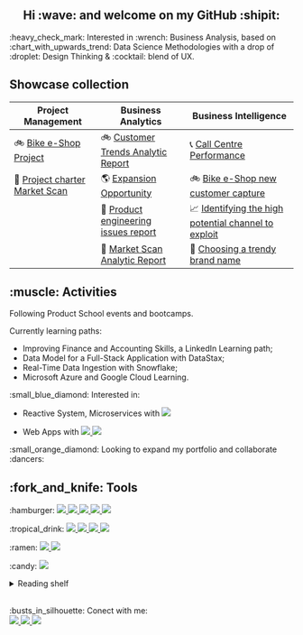 <br/>
<h2 align="center">Hi  :wave: and welcome on my GitHub :shipit: </h2>

<p> :heavy_check_mark: Interested in :wrench: Business Analysis, based on :chart_with_upwards_trend: Data Science Methodologies with a drop of :droplet: Design Thinking & :cocktail: blend of UX.

</p>

## Showcase collection

| Project Management | Business Analytics | Business Intelligence |
| ------------------ | ----------------- | ------------------ |
| :bike: [Bike e-Shop Project](https://github.com/VladRomanciuc/Personal/blob/136524bb81273324549326b6cf7ce1db31846571/Project%20Management/Bike%20e-Shop/README.md) | :bike: [Customer Trends Analytic Report](https://github.com/VladRomanciuc/Personal/blob/6851e81d23e0d98aca5311193112d584db796075/Business%20Analysis/Bike%20E-Shop/README.md) | :telephone_receiver: [Call Centre Performance](https://github.com/VladRomanciuc/Personal/blob/402f7b9c8d7a8190c9c330d2e4d5806695def60f/Business%20Intelligence/Call%20Centre/README.md) |
| :mag_right: [Project charter Market Scan](https://github.com/VladRomanciuc/Personal/blob/9234e78eca4760bed3f7d34c50b8bb18fa7b1101/Project%20Management/Project%20Market%20Scan/README.md) | :earth_americas: [Expansion Opportunity](https://github.com/VladRomanciuc/Personal/blob/d42732c8ef09632b0aa54966f03092d84ff627e1/Business%20Analytics/US%20Expansion/README.md) | :bike: [Bike e-Shop new customer capture](https://github.com/VladRomanciuc/Personal/blob/9a83c14fbd85bfaf0c6a9b96526161f3cb9bf954/Business%20Intelligence/Bike%20E-Shop/README.md) |
|| :wrench: [Product engineering issues report](https://github.com/VladRomanciuc/Personal/blob/a33eae7f8864bd66a1885da3ec7e6cd86c0057e8/Business%20Analytics/Product%20engineering%20issues/README.md) | :chart_with_upwards_trend: [Identifying the high potential channel to exploit](https://github.com/VladRomanciuc/Personal/blob/f95e224bf70bb860ab417420bc851ef7f61201a7/Business%20Intelligence/E-Commerce/README.md)|
| | :mag_right: [Market Scan Analytic Report](https://github.com/VladRomanciuc/Personal/blob/6a6ffa80b1f059deb941108bb42e856581bf7723/Business%20Analytics/Market%20Scan%20Report/README.md) | :flags: [Choosing a trendy brand name](https://github.com/VladRomanciuc/Personal/blob/ef47910058c4abfc3a5467b53ad787b9c444a5db/Business%20Intelligence/Brand%20name/README.md)|




<h2>:muscle: Activities</h2>

Following Product School events and bootcamps.

Currently learning paths:
- Improving Finance and Accounting Skills, a LinkedIn Learning path;
- Data Model for a Full-Stack Application with DataStax;
- Real-Time Data Ingestion with Snowflake;
- Microsoft Azure and Google Cloud Learning.
	
	
</p>
<p> :small_blue_diamond: Interested in:
	
- Reactive System, Microservices with <a href="https://golang.org/">
		<img src="https://img.shields.io/badge/-Golang-00ADD8?style=plastic&logo=go&logoColor=ffffff" />
	</a>
	
- Web Apps with <a href="https://dart.dev/">
		<img src="https://img.shields.io/badge/-Dart-0075BA?style=plastic&logo=dart" />
	</a>
    <a href="https://flutter.dev/">
		<img src="https://img.shields.io/badge/-Flutter-blue?style=plastic&logo=flutter" />
	</a>	

<p>:small_orange_diamond: Looking to expand my portfolio and collaborate :dancers:</p>
<h2>:fork_and_knife: Tools</h2>
<p>:hamburger:
  <a href="https://powerbi.microsoft.com/en-us/">
		<img src="https://img.shields.io/badge/PowerBI-F2C811?style=plastic&logo=Power%20BI&logoColor=white" />
	</a>
  <a href="https://www.tableau.com/en-gb">
		<img src="https://img.shields.io/badge/Tableau-E97627?style=plastic&logo=Tableau&logoColor=white" />
	</a>
  <a href="https://datastudio.google.com/">
		<img src="https://img.shields.io/badge/DataStudio-blue?style=plastic&logo=Datastudio&logoColor=white" />
	</a>
  <a href="https://analytics.google.com/">
		<img src="https://img.shields.io/badge/Google%20Analytics-E37400?style=plastic&logo=google%20analytics&logoColor=white" />
	</a>
   <a href="https://amplitude.com/">
		<img src="https://img.shields.io/badge/Amplitude-000080?style=plastic&logo=amplitude&logoColor=white" />
	</a>
</p>
<p>:tropical_drink:
  <a href="https://www.figma.com/">
		<img src="https://img.shields.io/badge/Figma-F24E1E?style=plastic&logo=figma&logoColor=white" />
	</a>
  <a href="https://wireframe.cc/">
		<img src="https://img.shields.io/badge/Wireframe-grey?style=plastic&logo=wireframe" />
	</a>
	
   <a href="https://balsamiq.com/">
		<img src="https://img.shields.io/badge/Balsamiq-df678c?style=plastic&logo=balsamiq" />
	</a>
	  
  <a href="https://www.canva.com/">
		<img src="https://img.shields.io/badge/Canva-%2300C4CC.svg?&style=plastic&logo=Canva&logoColor=white" />
	</a>
</p>
<p>:ramen:
   <a href="https://code.visualstudio.com/">
		<img src="https://img.shields.io/badge/Visual_Studio_Code-0078D4?style=plastic&logo=visual%20studio%20code&logoColor=white" />
	</a>
   <a href="https://www.office.com/">
   		<img src="https://img.shields.io/static/v1?style=plastic&message=Microsoft+Office&color=D83B01&logo=Microsoft+Office&logoColor=FFFFFF&label=" />
	</a>
</p>
<p>:candy:
   <a href="https://www.google.com/intl/en_uk/chrome/">
		<img src="https://img.shields.io/badge/-Google-white?style=plastic&logo=googlechrome" />
	</a>
</p>


<details><summary>Reading shelf</summary>

#### Books
- [ISE Strategic Management of Technological Innovation by Melissa A. Schilling](https://www.amazon.co.uk/Strategic-Management-Technological-Innovation-Schilling/dp/1260565793/ref=bmx_dp_1g8vqumo_17/257-6718943-0888056?pd_rd_w=kpxgl&pf_rd_p=d15de334-46de-4f64-bc99-dbe037e3c10f&pf_rd_r=KKJT8D151VYSNTK71FVD&pd_rd_r=2bb61dd0-3123-4b03-bb38-2fced0b031be&pd_rd_wg=Qxn49&pd_rd_i=1260565793&psc=1&fbclid=IwAR223bGF4CYOVU1tMuzqsWyo7YoZxBJYBvSkcVJoUATODvkQkjf-ffiPi_c)
- [The business analyst’s handbook by Howard Podeswa](https://e-book.business/the-business-analysts-handbook/?fbclid=IwAR3ubxCWwSOH3RT7vjsI2MPD9syTaFuLI4LYATwiCb7agRP7Z7mTOCf8CN8)
- [Business Analysis Techniques: 123 essential tools for success](https://www.amazon.co.uk/Business-Analysis-Techniques-essential-success/dp/1780175698/ref=asc_df_1780175698/?tag=googshopuk-21&linkCode=df0&hvadid=535116224368&hvpos=&hvnetw=g&hvrand=12412928849686109844&hvpone=&hvptwo=&hvqmt=&hvdev=m&hvdvcmdl=&hvlocint=&hvlocphy=9046884&hvtargid=pla-1391805790481&psc=1&th=1&fbclid=IwAR26xe63-dWC2LZBtiv3IpbulT0pIUCWO1zYxu-iqPo0rHtktuiJUImAHXI)
- [Hooked: How to Build Habit-Forming Products by Nir Eyal](https://www.amazon.co.uk/dp/1591847788?tag=nir00-21&geniuslink=true)
- [Lean Analytics: Use Data to Build a Better Startup Faster](https://pdfroom.com/books/lean-analytics-use-data-to-build-a-better-startup-faster/1j5KLyZGdKr)

#### Articles
- [Why Product Analytics Is More Important Now Than Ever Before](https://craptalks.com/blog/2021/05/why-product-analytics-is-more-important-now-than-ever-before/)
- [Product Analytics is the New Standard for Digital Measurement by JJ Johnson](https://amplitude.com/blog/harvard-business-review-digital-disruption?utm_source=tpf&utm_medium=Events&utm_campaign=pac)
- [Product KPIs and metrics that every product manager should know by Zafeer Rais](https://bootcamp.uxdesign.cc/product-kpis-and-metrics-that-every-product-manager-should-know-8b5b46ed767d)
- [Behavioral Product Manager](https://medium.com/behavioral-economics-1/move-over-product-manager-introducing-the-behavioral-product-manager-ab8612f45ae8)
- [Product-led growth: how to deliver more of what customers want by Malte Scholz](https://www.globalbankingandfinance.com/product-led-growth-how-to-deliver-more-of-what-customers-want/)
- [What every product manager needs to know about product analytics](https://www.atlassian.com/agile/product-management/product-analytics)
- [How cognitive bias works in decision making for Product Analysts](https://upload.wikimedia.org/wikipedia/commons/6/65/Cognitive_bias_codex_en.svg)
- [Creating a Measurement Plan](https://signalinc.com/creating-measurement-plan/)
- [The Amplitude Guide to Product Analytics](https://amplitude.com/product-analytics)
- [Web Analytics vs. Product Analytics Podcast](https://dataled.academy/podcast/web-analytics-vs-product-analytics/)
- [Measurement vs. Metrics in Product Analytics](https://amplitude.com/blog/measurement-metrics)
- [North Star Metric-Measure the Right Thing](https://productcoalition.com/north-star-metric-measure-the-right-thing-294b6f4b6f9)
- [Choosing your North Star metric](https://future.a16z.com/north-star-metrics/)
- [Leading vs lagging indicators: what are they, and why do they matter for your business?](https://www.geckoboard.com/blog/leading-lagging-or-lost-how-to-find-the-right-key-performance-indicators-for-your-sales-team/)
- [SaaS Metrics 2.0 – A Guide to Measuring and Improving what Matters](https://www.forentrepreneurs.com/saas-metrics-2/)
- [Correlation vs Causation: Understand the Difference for Your Product](https://amplitude.com/blog/causation-correlation)
- [Shipping Your Product in Iterations: A Guide to Hypothesis Testing](https://www.toptal.com/product-managers/data/product-hypothesis-testing)
- [Building a Culture of Experimentation](https://hbr.org/2020/03/building-a-culture-of-experimentation)
- [What Will “Analyst 2.0” Look Like?](https://towardsdatascience.com/analyst-2-0-3c10daf124c8)
- [UX case studies](https://growth.design/case-studies)
	
</details>

<br/>
<p> :busts_in_silhouette: Conect with me:
	<br/>
	
  <a href="https://www.linkedin.com/in/vladromanciuc/">
		<img src="https://img.shields.io/badge/LinkedIn-0077B5?style=plastic&logo=linkedin&logoColor=white" />
	</a>
	  
  <a href="mailto:vladislavromanciuc@gmail.com">
		<img src="https://img.shields.io/badge/Gmail-D14836?style=plastic&logo=gmail&logoColor=white" />
	</a>
  <a href="https://github.com/VladRomanciuc/VladRomanciuc/blob/2cbadb2200761911f3ae92f1c78a592acf1fd0a1/Vlad%20CV%20full%20log.pdf">
		<img src="https://img.shields.io/static/v1?style=plastic&message=FullCV&color=172B4D&logo=Opsgenie&logoColor=FFFFFF&label=" />
	</a>
</p>
